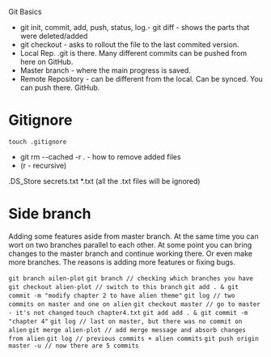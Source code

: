 Git Basics

- git init, commit, add, push, status, log.- git diff <file name> - shows the parts that were deleted/added
- git checkout <file name> - asks to rollout the file to the last commited version.
- Local Rep. .git is there. Many different commits can be pushed from here on GitHub. 
- Master branch - where the main progress is saved.
- Remote Repository - can be different from the local. Can be synced. You can push there. GitHub. 

# Gitignore

`touch .gitignore`

- git rm --cached -r . - how to remove added files
- (r - recursive)


.DS_Store
secrets.txt
*.txt (all the .txt files will be ignored)

# Side branch

Adding some features aside from master branch. At the same time you can wort on two branches parallel to each other. At some point you can bring changes to the master branch and continue working there. Or even make more branches. The reasons is adding more features or fixing bugs. 

`git branch ailen-plot`
`git branch // checking which branches you have`
`git checkout alien-plot // switch to this branch`
`git add . & git commit -m "modify chapter 2 to have alien theme"`
`git log // two commits on master and one on alien`
`git checkout master // go to master - it's not changed`
`touch chapter4.txt`
`git add add . & git commit -m "chapter 4"`
`git log // last on master, but there was no commit on alien`
`git merge alien-plot // add merge message and absorb changes from alien`
`git log // previous commits + alien commits`
`git push origin master -u // now there are 5 commits`
